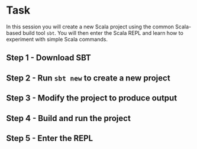 # Task

In this session you will create a new Scala project using the common
Scala-based build tool `sbt`. You will then enter the Scala REPL and
learn how to experiment with simple Scala commands.

## Step 1 - Download SBT

## Step 2 - Run `sbt new` to create a new project

## Step 3 - Modify the project to produce output

## Step 4 - Build and run the project

## Step 5 - Enter the REPL
